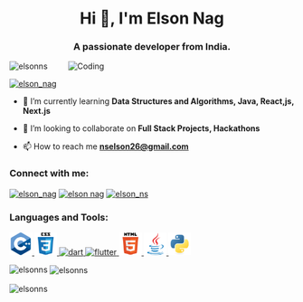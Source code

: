 

<h1 align="center">Hi 👋, I'm Elson Nag</h1>
<h3 align="center">A passionate developer from India.</h3>

<img align="right" alt="Coding" width="400" src="https://images.unsplash.com/photo-1616004667892-d348f7349d39?ixlib=rb-4.0.3&ixid=M3wxMjA3fDB8MHxwaG90by1wYWdlfHx8fGVufDB8fHx8fA%3D%3D&auto=format&fit=crop&w=1170&q=80">

<p align="left"> <img src="https://komarev.com/ghpvc/?username=elsonns&label=Profile%20views&color=0e75b6&style=flat" alt="elsonns" /> </p>

<p align="left"> <a href="https://twitter.com/elson_nag" target="blank"><img src="https://img.shields.io/twitter/follow/elson_nag?logo=twitter&style=for-the-badge" alt="elson_nag" /></a> </p>

- 🌱 I’m currently learning **Data Structures and Algorithms, Java, React,js, Next.js**

- 👯 I’m looking to collaborate on **Full Stack Projects, Hackathons**

- 📫 How to reach me **nselson26@gmail.com**

<h3 align="left">Connect with me:</h3>
<p align="left">
<a href="https://twitter.com/elson_nag" target="blank"><img align="center" src="https://raw.githubusercontent.com/rahuldkjain/github-profile-readme-generator/master/src/images/icons/Social/twitter.svg" alt="elson_nag" height="30" width="40" /></a>
<a href="https://linkedin.com/in/elson nag" target="blank"><img align="center" src="https://raw.githubusercontent.com/rahuldkjain/github-profile-readme-generator/master/src/images/icons/Social/linked-in-alt.svg" alt="elson nag" height="30" width="40" /></a>
<a href="https://instagram.com/elson_ns" target="blank"><img align="center" src="https://raw.githubusercontent.com/rahuldkjain/github-profile-readme-generator/master/src/images/icons/Social/instagram.svg" alt="elson_ns" height="30" width="40" /></a>
</p>

<h3 align="left">Languages and Tools:</h3>
<p align="left"> <a href="https://www.w3schools.com/cpp/" target="_blank" rel="noreferrer"> 


<img src="https://raw.githubusercontent.com/devicons/devicon/master/icons/cplusplus/cplusplus-original.svg" alt="cplusplus" width="40" height="40"/> </a> <a href="https://www.w3schools.com/css/" target="_blank" rel="noreferrer"> <img src="https://raw.githubusercontent.com/devicons/devicon/master/icons/css3/css3-original-wordmark.svg" alt="css3" width="40" height="40"/> </a> <a href="https://dart.dev" target="_blank" rel="noreferrer"> <img src="https://www.vectorlogo.zone/logos/dartlang/dartlang-icon.svg" alt="dart" width="40" height="40"/> </a> <a href="https://flutter.dev" target="_blank" rel="noreferrer"> <img src="https://www.vectorlogo.zone/logos/flutterio/flutterio-icon.svg" alt="flutter" width="40" height="40"/> </a> <a href="https://www.w3.org/html/" target="_blank" rel="noreferrer"> <img src="https://raw.githubusercontent.com/devicons/devicon/master/icons/html5/html5-original-wordmark.svg" alt="html5" width="40" height="40"/> </a> <a href="https://www.java.com" target="_blank" rel="noreferrer"> <img src="https://raw.githubusercontent.com/devicons/devicon/master/icons/java/java-original.svg" alt="java" width="40" height="40"/> </a> <a href="https://www.python.org" target="_blank" rel="noreferrer"> <img src="https://raw.githubusercontent.com/devicons/devicon/master/icons/python/python-original.svg" alt="python" width="40" height="40"/> </a> </p>

<p><img align="left" src="https://github-readme-stats.vercel.app/api/top-langs?username=elsonns&show_icons=true&locale=en&layout=compact" alt="elsonns" /></p>

<p>&nbsp;<img align="center" src="https://github-readme-stats.vercel.app/api?username=elsonns&show_icons=true&locale=en" alt="elsonns" /></p>

<p><img align="center" src="https://github-readme-streak-stats.herokuapp.com/?user=elsonns&" alt="elsonns" /></p>
